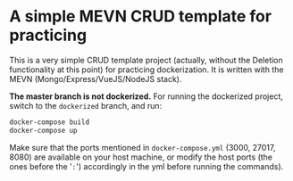 # A simple MEVN CRUD template for practicing

This is a very simple CRUD template project (actually, without the Deletion functionality at this point) for practicing dockerization. It is written with the MEVN (Mongo/Express/VueJS/NodeJS stack).

**The master branch is not dockerized.** For running the dockerized project, switch to the `dockerized` branch, and run:

```bash
docker-compose build
docker-compose up
```
Make sure that the ports mentioned in `docker-compose.yml` (3000, 27017, 8080) are available on your host machine, or modify the host ports (the ones before the '`:`') accordingly in the yml before running the commands).